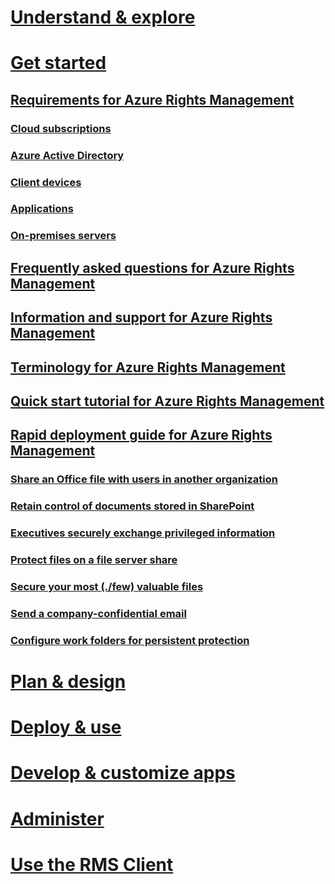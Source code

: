 # [Understand & explore](/understand-explore/azure-rights-management)
# [Get started](./requirements-for-azure-rights-management)
## [Requirements for Azure Rights Management](./requirements-for-azure-rights-management.md)
### [Cloud subscriptions](./rms-requirements-cloud-subscriptions.md)
### [Azure Active Directory](./rms-requirements-aad-directory.md)
### [Client devices](./rms-requirements-client-devices.md)
### [Applications](./rms-requirements-applications.md)
### [On-premises servers ](./rms-requirements-onpremises-servers.md)
## [Frequently asked questions for Azure Rights Management](./frequently-asked-questions-for-azure-rights-management.md)
## [Information and support for Azure Rights Management](./information-and-support-for-azure-rights-management.md)
## [Terminology for Azure Rights Management](./terminology-for-azure-rights-management.md)
## [Quick start tutorial for Azure Rights Management](./quick-start-tutorial-for-azure-rights-management.md)
## [Rapid deployment guide for Azure Rights Management](./rapid-deployment-guide-for-azure-rights-management.md)
### [Share an Office file with users in another organization](./scenario-share-an-office-file-with-users-in-another-organization.md)
### [Retain control of documents stored in SharePoint](./scenario-retain-control-of-documents-stored-in-sharepoint.md)
### [Executives securely exchange privileged information](./scenario-executives-securely-exchange-privileged-information.md)
### [Protect files on a file server share](./scenario-protect-files-on-a-file-server-share.md)
### [Secure your most (./few) valuable files](./scenario-secure-your-most-few-valuable-files.md)
### [Send a company-confidential email](./scenario-send-a-company-confidential-email.md)
### [Configure work folders for persistent protection](./scenario-configure-work-folders-for-persistent-protection.md)
# [Plan & design](/plan-design/azure-rights-management-deployment-roadmap)
# [Deploy & use](/deploy-use/activating-azure-rights-management)
# [Develop & customize apps](/develop/developers-guide)
# [Administer](/administer/administering-azure-rights-management-with-powershell)
# [Use the RMS Client](/rms-client/rights-management-rms-client)
